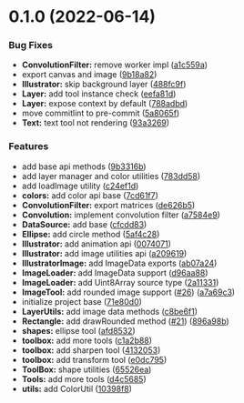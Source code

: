 # 0.1.0 (2022-06-14)


### Bug Fixes

* **ConvolutionFilter:** remove worker impl ([a1c559a](https://github.com/CesiumLabs/illustrator.js/commit/a1c559ab5e37e2705569cb302de2d25d6bcdfa5e))
* export canvas and image ([9b18a82](https://github.com/CesiumLabs/illustrator.js/commit/9b18a8265da6cc6a881d58413681212613bf74f9))
* **Illustrator:** skip background layer ([488fc9f](https://github.com/CesiumLabs/illustrator.js/commit/488fc9f7325f2a6c63f9e5d61faf21ece82f2ec7))
* **Layer:** add tool instance check ([eefa81d](https://github.com/CesiumLabs/illustrator.js/commit/eefa81d88ff32235cc22c21557dbafd756b3876c))
* **Layer:** expose context by default ([788adbd](https://github.com/CesiumLabs/illustrator.js/commit/788adbdce3e55c5a9a99f7f46cf99893e33fccb2))
* move commitlint to pre-commit ([5a8065f](https://github.com/CesiumLabs/illustrator.js/commit/5a8065f9d9c6063bfa70e7c944f95b85f9bad345))
* **Text:** text tool not rendering ([93a3269](https://github.com/CesiumLabs/illustrator.js/commit/93a326972e7d33d48426fd5bf03cc6d7527acfc7))


### Features

* add base api methods ([9b3316b](https://github.com/CesiumLabs/illustrator.js/commit/9b3316b327353bd01d46b2dd4fb1a5e83ca7dd3b))
* add layer manager and color utilities ([783dd58](https://github.com/CesiumLabs/illustrator.js/commit/783dd588bcc36807651df6b68769e9685793b60c))
* add loadImage utility ([c24ef1d](https://github.com/CesiumLabs/illustrator.js/commit/c24ef1d6067a8e1a115dae5e1cb7de9457f495a8))
* **colors:** add color api base ([7cd61f7](https://github.com/CesiumLabs/illustrator.js/commit/7cd61f714fef7d63f46a76941a0f75287bd6d35f))
* **ConvolutionFilter:** export matrices ([de626b5](https://github.com/CesiumLabs/illustrator.js/commit/de626b5b4ba3a8a2d84151b918ded286bd0db6a7))
* **Convolution:** implement convolution filter ([a7584e9](https://github.com/CesiumLabs/illustrator.js/commit/a7584e92509b5a6840ece734560eee7016437846))
* **DataSource:** add base ([cfcdd83](https://github.com/CesiumLabs/illustrator.js/commit/cfcdd838efd9dda15a4fe993015a455d3fa31d8a))
* **Ellipse:** add circle method ([5af4c28](https://github.com/CesiumLabs/illustrator.js/commit/5af4c28cc69ee65f87c266d7d776a645bd36adda))
* **Illustrator:** add animation api ([0074071](https://github.com/CesiumLabs/illustrator.js/commit/0074071dc4d7265caefab5e94db27460280c8a65))
* **Illustrator:** add image utilities api ([a209619](https://github.com/CesiumLabs/illustrator.js/commit/a209619802a094473c765bb598eda4d08fa9a21e))
* **IllustratorImage:** add ImageData exports ([ab07a24](https://github.com/CesiumLabs/illustrator.js/commit/ab07a24465cb37edbdfc460e9eb554f2e5374997))
* **ImageLoader:** add ImageData support ([d96aa88](https://github.com/CesiumLabs/illustrator.js/commit/d96aa880669b63d865e5e87fd3682eacada7b276))
* **ImageLoader:** add Uint8Array source type ([2a11331](https://github.com/CesiumLabs/illustrator.js/commit/2a11331764c486ef7299332a6713aff76213a00a))
* **ImageTool:** add rounded image support ([#26](https://github.com/CesiumLabs/illustrator.js/issues/26)) ([a7a69c3](https://github.com/CesiumLabs/illustrator.js/commit/a7a69c38790d5bcd0e262f20a635399b71ee2481))
* initialize project base ([71e80d0](https://github.com/CesiumLabs/illustrator.js/commit/71e80d0a9dc4c20c45f4e2c2b09d9a8a6e9a77ee))
* **LayerUtils:** add image data methods ([c8be6f1](https://github.com/CesiumLabs/illustrator.js/commit/c8be6f17a6bc7a5d843578f87d6d6d70e298d8c1))
* **Rectangle:** add drawRounded method ([#21](https://github.com/CesiumLabs/illustrator.js/issues/21)) ([896a98b](https://github.com/CesiumLabs/illustrator.js/commit/896a98b0ded928c22447f2c0d0d4c5d8b0b677d5))
* **shapes:** ellipse tool ([afd8532](https://github.com/CesiumLabs/illustrator.js/commit/afd85326862128dcfe4c8fc2afdb78156506d765))
* **toolbox:** add more tools ([c1a2b88](https://github.com/CesiumLabs/illustrator.js/commit/c1a2b8879eec74bd7e57c9f7bcff8165ffe5a7b1))
* **toolbox:** add sharpen tool ([4132053](https://github.com/CesiumLabs/illustrator.js/commit/413205398ef95da147db1999d5a1e0aaa2c3c857))
* **toolbox:** add transform tool ([e0dc795](https://github.com/CesiumLabs/illustrator.js/commit/e0dc795ef00d3eebd40c37f1446b2dd1c3265844))
* **ToolBox:** shape utilities ([65526ea](https://github.com/CesiumLabs/illustrator.js/commit/65526ea228b4b09c31868bd7101f7eace709dffd))
* **Tools:** add more tools ([d4c5685](https://github.com/CesiumLabs/illustrator.js/commit/d4c5685f2c4e77947d7e81b7d6a102a16cb98000))
* **utils:** add ColorUtil ([10398f8](https://github.com/CesiumLabs/illustrator.js/commit/10398f8096af677f043baeb767137742b3c293c9))



